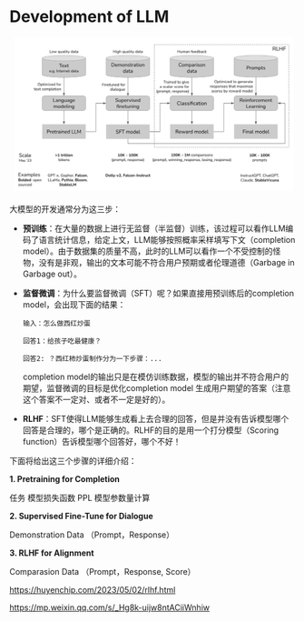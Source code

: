 # Development of LLM
<img src="./asset/RLHF.png">

大模型的开发通常分为这三步：
* **预训练**：在大量的数据上进行无监督（半监督）训练，该过程可以看作LLM编码了语言统计信息，给定上文，LLM能够按照概率采样填写下文（completion model）。由于数据集的质量不高，此时的LLM可以看作一个不受控制的怪物，没有是非观，输出的文本可能不符合用户预期或者伦理道德（Garbage in Garbage out）。
* **监督微调**：为什么要监督微调（SFT）呢？如果直接用预训练后的completion model，会出现下面的结果：

    `输入：怎么做西红炒蛋`
    
    `回答1：给孩子吃最健康？`
    
    `回答2: ？西红柿炒蛋制作分为一下步骤：...`

    completion model的输出只是在模仿训练数据，模型的输出并不符合用户的期望，监督微调的目标是优化completion model 生成用户期望的答案（注意这个答案不一定对、或者不一定是好的）。 
* **RLHF**：SFT使得LLM能够生成看上去合理的回答，但是并没有告诉模型哪个回答是合理的，哪个是正确的。RLHF的目的是用一个打分模型（Scoring function）告诉模型哪个回答好，哪个不好！

下面将给出这三个步骤的详细介绍：

**1. Pretraining for Completion**

任务
模型损失函数
PPL
模型参数量计算


**2. Supervised Fine-Tune for Dialogue**

Demonstration Data （Prompt，Response）

**3. RLHF for Alignment**

Comparasion Data （Prompt，Response, Score）

https://huyenchip.com/2023/05/02/rlhf.html

https://mp.weixin.qq.com/s/_Hg8k-uijw8ntACiiWnhiw